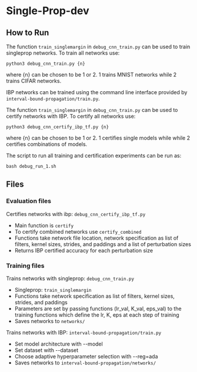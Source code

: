 # Single-Prop-dev
## How to Run
The function `train_singlemargin` in `debug_cnn_train.py` can be used to train singleprop networks. To train all networks use:
```
python3 debug_cnn_train.py {n}
```
where {n} can be chosen to be 1 or 2. 1 trains MNIST networks while 2 trains CIFAR networks.

IBP networks can be trained using the command line interface provided by `interval-bound-propagation/train.py`.

The function `train_singlemargin` in `debug_cnn_train.py` can be used to certify networks with IBP. To certify all networks use:
```
python3 debug_cnn_certify_ibp_tf.py {n}
```
where {n} can be chosen to be 1 or 2. 1 certifies single models while while 2 certifies combinations of models.

The script to run all training and certification experiments can be run as:
```
bash debug_run_1.sh
```


## Files
### Evaluation files

Certifies networks with ibp: `debug_cnn_certify_ibp_tf.py`
- Main function is `certify`
- To certify combined networks use `certify_combined`
- Functions take network file location, network specification as list of filters, kernel sizes, strides, and paddings and a list of perturbation sizes
- Returns IBP certified accuracy for each perturbation size

### Training files

Trains networks with singleprop: `debug_cnn_train.py`
- Singleprop: `train_singlemargin`
- Functions take network specification as list of filters, kernel sizes, strides, and paddings
- Parameters are set by passing functions (lr_val, K_val, eps_val) to the training functions which define the lr, K, eps at each step of training
- Saves networks to `networks/`

Trains networks with IBP: `interval-bound-propagation/train.py`
- Set model architecture with --model
- Set dataset with --dataset
- Choose adaptive hyperparameter selection with --reg=ada
- Saves networks to `interval-bound-propagation/networks/`

